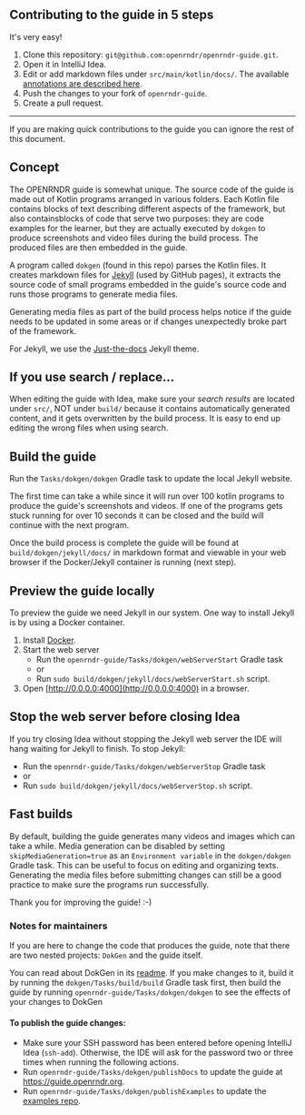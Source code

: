 ## Contributing to the guide in 5 steps

It's very easy!

1. Clone this repository: `git@github.com:openrndr/openrndr-guide.git`.
2. Open it in IntelliJ Idea.
3. Edit or add markdown files under `src/main/kotlin/docs/`. The available
   [annotations are described here](https://github.com/openrndr/openrndr-guide/tree/main/dokgen).
4. Push the changes to your fork of `openrndr-guide`.
5. Create a pull request.

----

If you are making quick contributions to the guide you can ignore the rest of this document.

## Concept

The OPENRNDR guide is somewhat unique. The source code of the guide is made out of Kotlin programs arranged in various folders. Each Kotlin file contains blocks of text describing different aspects of the framework, but also containsblocks of code that serve two purposes: they are code examples for the learner, but they are actually executed by `dokgen` to produce screenshots and video files during the build process. The produced files are then embedded in the guide.

A program called `dokgen` (found in this repo) parses the Kotlin files. It creates markdown files for [Jekyll](jekyllrb.com/) (used by GitHub pages), it extracts the source code of small programs embedded in the guide's source code and runs those programs to generate media files.

Generating media files as part of the build process helps notice if the guide needs to be updated in some areas or if changes unexpectedly broke part of the framework.

For Jekyll, we use the [Just-the-docs](https://just-the-docs.github.io/just-the-docs/) Jekyll theme.

## If you use search / replace...

When editing the guide with Idea, make sure your *search results* are located under `src/`, NOT under `build/` because it contains
automatically generated content, and it gets overwritten by the build process. It is easy
to end up editing the wrong files when using search.

## Build the guide

Run the `Tasks/dokgen/dokgen` Gradle task to update the local Jekyll website.

The first time can take a while since it will run over 100 kotlin programs
to produce the guide's screenshots and videos. If one of the programs
gets stuck running for over 10 seconds it can be closed and the build
will continue with the next program.

Once the build process is complete the guide will be found at
`build/dokgen/jekyll/docs/` in markdown format and viewable in your
web browser if the Docker/Jekyll container is running (next step).

## Preview the guide locally

To preview the guide we need Jekyll in our system. One way to install Jekyll is by using a Docker container.

1. Install [Docker](https://www.docker.com/get-started/).
2. Start the web server
    - Run the `openrndr-guide/Tasks/dokgen/webServerStart` Gradle task
    - or
    - Run `sudo build/dokgen/jekyll/docs/webServerStart.sh` script.
3. Open [http://0.0.0.0:4000](http://0.0.0.0:4000) in a browser.

## Stop the web server before closing Idea

If you try closing Idea without stopping the Jekyll web server the IDE will hang
waiting for Jekyll to finish. To stop Jekyll:

- Run the `openrndr-guide/Tasks/dokgen/webServerStop` Gradle task
- or
- Run `sudo build/dokgen/jekyll/docs/webServerStop.sh` script.

## Fast builds

By default, building the guide generates many videos and images which can take
a while. Media generation can be disabled by setting
`skipMediaGeneration=true` as an `Environment variable` in the `dokgen/dokgen`
Gradle task. This can be useful to focus on editing and organizing
texts. Generating the media files before submitting changes can still
be a good practice to make sure the programs run successfully.

Thank you for improving the guide! :-)

### Notes for maintainers

If you are here to change the code that produces the guide, note that there are
two nested projects: `DokGen` and the guide itself.

You can read about DokGen in its [readme](dokgen/README.md).
If you make changes to it, build it by running the `dokgen/Tasks/build/build`
Gradle task first, then build the guide by running
`openrndr-guide/Tasks/dokgen/dokgen` to see the effects of your changes to DokGen

#### To publish the guide changes:

- Make sure your SSH password has been entered before opening IntelliJ Idea (`ssh-add`). Otherwise, the IDE will ask
  for the password two or three times when running the following actions.
- Run `openrndr-guide/Tasks/dokgen/publishDocs` to update the guide at https://guide.openrndr.org.
- Run `openrndr-guide/Tasks/dokgen/publishExamples` to update the [examples repo](https://github.com/openrndr/openrndr-examples).
